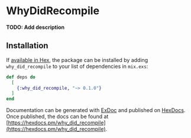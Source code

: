 # WhyDidRecompile

**TODO: Add description**

## Installation

If [available in Hex](https://hex.pm/docs/publish), the package can be installed
by adding `why_did_recompile` to your list of dependencies in `mix.exs`:

```elixir
def deps do
  [
    {:why_did_recompile, "~> 0.1.0"}
  ]
end
```

Documentation can be generated with [ExDoc](https://github.com/elixir-lang/ex_doc)
and published on [HexDocs](https://hexdocs.pm). Once published, the docs can
be found at [https://hexdocs.pm/why_did_recompile](https://hexdocs.pm/why_did_recompile).

